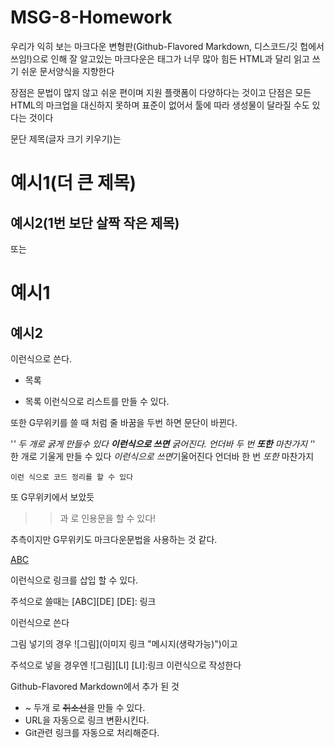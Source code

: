 # MSG-8-Homework
우리가  익히 보는 마크다운 변형판(Github-Flavored Markdown, 디스코드/깃 헙에서 쓰임!)으로 인해 잘 알고있는 마크다운은
태그가 너무 많아 힘든 HTML과 달리 읽고 쓰기 쉬운 문서양식을 지향한다

장점은 문법이 많지 않고 쉬운 편이며 지원 플랫폼이 다양하다는 것이고
단점은 모든 HTML의 마크업을 대신하지 못하며 표준이 없어서 툴에 따라 생성물이 달라질 수도 있다는 것이다

문단 제목(글자 크기 키우기)는

# 예시1(더 큰 제목)
## 예시2(1번 보단 살짝 작은 제목)

또는

예시1
======
예시2
------

이런식으로 쓴다.

* 목록
- 목록
이런식으로 리스트를 만들 수 있다.

또한 G무위키를 쓸 때 처럼 줄 바꿈을 두번 하면 문단이 바뀐다.


'*' 두 개로 굵게 만들수 있다 **이런식으로 쓰면** 굵어진다. 언더바 두 번 __또한__ 마찬가지
'*' 한 개로 기울게 만들 수 있다  *이런식으로 쓰면*기울어진다 언더바 한 번 _또한_ 마찬가지


`이런 식으로 코드 정리를 할 수 있다`

또 G무위키에서 보았듯

>> 과
> 로 인용문을 할 수 있다!

추측이지만 G무위키도 마크다운문법을 사용하는 것 같다.




[ABC](DE)

이런식으로 링크를 삽입 할 수 있다.

주석으로 쓸때는 [ABC][DE]
[DE]: 링크

이런식으로 쓴다



그림 넣기의 경우 ![그림](이미지 링크 "메시지(생략가능)")이고

주석으로 넣을 경우엔 ![그림][LI]
[LI]:링크
이런식으로 작성한다


Github-Flavored Markdown에서 추가 된 것
- ~ 두개 로 ~~취소선~~을 만들 수 있다.
- URL을 자동으로 링크 변환시킨다.
- Git관련 링크를 자동으로 처리해준다.